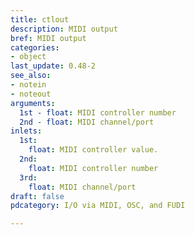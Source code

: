 ```yaml
---
title: ctlout
description: MIDI output
bref: MIDI output
categories:
- object
last_update: 0.48-2
see_also:
- notein
- noteout
arguments:
  1st - float: MIDI controller number
  2nd - float: MIDI channel/port
inlets:
  1st:
    float: MIDI controller value.
  2nd:
    float: MIDI controller number
  3rd:
    float: MIDI channel/port
draft: false
pdcategory: I/O via MIDI, OSC, and FUDI

---
```

